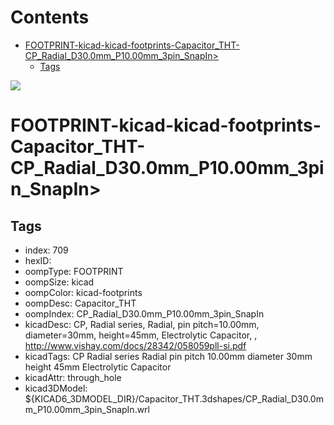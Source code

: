 



Contents
========

* [FOOTPRINT-kicad-kicad-footprints-Capacitor_THT-CP_Radial_D30.0mm_P10.00mm_3pin_SnapIn>](#footprint-kicad-kicad-footprints-capacitor_tht-cp_radial_d300mm_p1000mm_3pin_snapin)
	* [Tags](#tags)
  
![][im]
# FOOTPRINT-kicad-kicad-footprints-Capacitor_THT-CP_Radial_D30.0mm_P10.00mm_3pin_SnapIn>

## Tags

- index: 709
- hexID: 
- oompType: FOOTPRINT
- oompSize: kicad
- oompColor: kicad-footprints
- oompDesc: Capacitor_THT
- oompIndex: CP_Radial_D30.0mm_P10.00mm_3pin_SnapIn
- kicadDesc: CP, Radial series, Radial, pin pitch=10.00mm, diameter=30mm, height=45mm, Electrolytic Capacitor, , http://www.vishay.com/docs/28342/058059pll-si.pdf
- kicadTags: CP Radial series Radial pin pitch 10.00mm diameter 30mm height 45mm Electrolytic Capacitor
- kicadAttr: through_hole
- kicad3DModel: ${KICAD6_3DMODEL_DIR}/Capacitor_THT.3dshapes/CP_Radial_D30.0mm_P10.00mm_3pin_SnapIn.wrl



[im]: image.png

